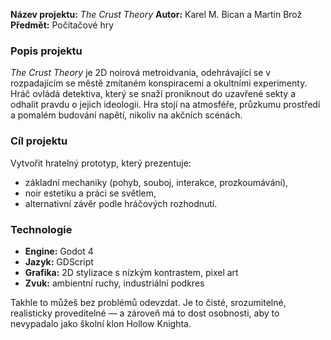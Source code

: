 **Název projektu:** *The Crust Theory*
**Autor:** Karel M. Bican a Martin Brož
**Předmět:** Počítačové hry

### **Popis projektu**

*The Crust Theory* je 2D noirová metroidvania, odehrávající se v rozpadajícím se městě zmítaném konspiracemi a okultními experimenty.
Hráč ovládá detektiva, který se snaží proniknout do uzavřené sekty a odhalit pravdu o jejich ideologii.
Hra stojí na atmosféře, průzkumu prostředí a pomalém budování napětí, nikoliv na akčních scénách.

### **Cíl projektu**

Vytvořit hratelný prototyp, který prezentuje:

* základní mechaniky (pohyb, souboj, interakce, prozkoumávání),
* noir estetiku a práci se světlem,
* alternativní závěr podle hráčových rozhodnutí.

### **Technologie**

* **Engine:** Godot 4
* **Jazyk:** GDScript
* **Grafika:** 2D stylizace s nízkým kontrastem, pixel art
* **Zvuk:** ambientní ruchy, industriální podkres

Takhle to můžeš bez problémů odevzdat.
Je to čisté, srozumitelné, realisticky proveditelné — a zároveň má to dost osobnosti, aby to nevypadalo jako školní klon Hollow Knighta.

